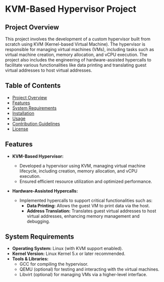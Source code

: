 # KVM-Based Hypervisor Project

## Project Overview

This project involves the development of a custom hypervisor built from scratch using KVM (Kernel-based Virtual Machine). The hypervisor is responsible for managing virtual machines (VMs), including tasks such as virtual machine creation, memory allocation, and vCPU execution. The project also includes the engineering of hardware-assisted hypercalls to facilitate various functionalities like data printing and translating guest virtual addresses to host virtual addresses.

## Table of Contents

- [Project Overview](#project-overview)
- [Features](#features)
- [System Requirements](#system-requirements)
- [Installation](#installation)
- [Usage](#usage)
- [Contribution Guidelines](#contribution-guidelines)
- [License](#license)

## Features

- **KVM-Based Hypervisor:**
  - Developed a hypervisor using KVM, managing virtual machine lifecycle, including creation, memory allocation, and vCPU execution.
  - Ensured efficient resource utilization and optimized performance.

- **Hardware-Assisted Hypercalls:**
  - Implemented hypercalls to support critical functionalities such as:
    - **Data Printing:** Allows the guest VM to print data via the host.
    - **Address Translation:** Translates guest virtual addresses to host virtual addresses, enhancing memory management and debugging.

## System Requirements

- **Operating System:** Linux (with KVM support enabled).
- **Kernel Version:** Linux Kernel 5.x or later recommended.
- **Tools & Libraries:**
  - GCC for compiling the hypervisor.
  - QEMU (optional) for testing and interacting with the virtual machines.
  - Libvirt (optional) for managing VMs via a higher-level interface.


